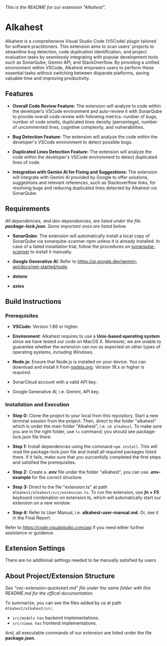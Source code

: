 *This is the README for our extension "Alkahest".*


# Alkahest

Alkahest is a comprehensive Visual Studio Code (VSCode) plugin tailored for software practitioners. 
This extension aims to scan users' projects to streamline bug detection, code duplication identification, and project evaluation tasks by seamlessly integrating with popular development tools such as SonarQube, Gemini API, and StackOverflow. 
By providing a unified environment within VSCode, Alkahest empowers users to perform these essential tasks without switching between disparate platforms, saving valuable time and improving productivity.


## Features

- **Overall Code Review Feature:** The extension will analyze to code within the developer’s VSCode
environment and auto-review it with SonarQube to provide overall code review with following metrics: number of bugs, number of code smells, duplicated lines density (percentage), number of uncommented lines, cognitive complexity, and vulnerabilities.

- **Bug Detection Feature:** The extension will analyze the code within the developer's VSCode environment to detect possible bugs.

- **Duplicated Lines Detection Feature:** The extension will analyze the code within the developer's VSCode environment to detect duplicated lines of code.

- **Integration with Gemini AI for Fixing and Suggestions:** The extension will integrate with Gemini AI provided by Google to offer solutions, suggestions and relevant references, such as Stackoverflow links, for resolving bugs and reducing duplicated lines detected by Alkahest via SonarQube.


## Requirements

*All dependencies, and dev-dependencies, are listed under the file **package-lock.json**. Some important ones are listed below.*

- **SonarQube:** The extension will automatically install a local copy of SonarQube via sonarqube-scanner-npm unless it is already installed. In case of a failed installation trial, follow the procedures on [sonarqube-scanner](https://www.npmjs.com/package/sonarqube-scanner) to install it manually.

- **Google Generative AI**: Refer to https://ai.google.dev/gemini-api/docs/get-started/node.

- **dotenv**

- **axios**


## Build Instructions

### Prerequisites

- **VSCode:** Version 1.86 or higher.

- **Environment**: Alkahest requires to use a **Unix-based operating system** since we have tested our code on MacOS X. Moreover, we are unable to guarantee whether the extension can run as expected on other types of operating systems, *including Windows*.

- **Node.js:** Ensure that Node.js is installed on your device. You can download and install it from [nodejs.org](https://nodejs.org/en). *Version 18.x or higher is required*.

- SonarCloud account with a valid API key.

- Google Generative AI, i.e. Gemini, API key.

### Installation and Execution

- **Step 0:** Clone the project to your local from this repository. Start a new terminal session from the project. Then, direct to the folder "alkahest" which is under the main folder "Alkahest", i.e. `cd alkahest`. To make sure you are in the right folder, use `ls` command; you should see package-lock.json file there.

- **Step 1:** Install dependencies using the command `npm install`. This will read the package-lock.json file and install all required packages listed there. If it fails, make sure that you succesfully completed the first steps and satisfied the prerequisites.

- **Step 2:** Create a **.env** file under the folder "alkahest", you can use **.env-example** for the correct structure.

- **Step 3:** Direct to the file "extension.ts" at path `Alkahest/alkahest/src/extension.ts`. To run the extension, use ***fn + F5*** keyboard combination on extension.ts, which will automatically start our extension on a new window.

- **Step 4:** Refer to User Manual, i.e. **alkahest-user-manual.md**. Or, see it in the Final Report.

Refer to https://code.visualstudio.com/api if you need either further assistance or guidance.


## Extension Settings

There are no additional settings needed to be manually satisfied by users.


## About Project/Extension Structure

*See "vsc-extension-quickstart.md" file under the same folder with this README.md for the offical documentation.*

To summarize, you can see the files added by us at path `Alkahest/alkahest/src`.
- `src/models has` backend implementations.
- `src/views has` frontend implementations.

And, all executable commands of our extension are listed under the file **package.json**.